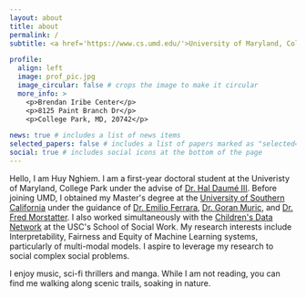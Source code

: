 ```yaml
---
layout: about
title: about
permalink: /
subtitle: <a href='https://www.cs.umd.edu/'>University of Maryland, College Park</a>

profile:
  align: left
  image: prof_pic.jpg
  image_circular: false # crops the image to make it circular
  more_info: >
    <p>Brendan Iribe Center</p>
    <p>8125 Paint Branch Dr</p>
    <p>College Park, MD, 20742</p>

news: true # includes a list of news items
selected_papers: false # includes a list of papers marked as "selected={true}"
social: true # includes social icons at the bottom of the page
---
```


Hello, I am Huy Nghiem. I am a first-year doctoral student at the Univeristy of Maryland, College Park under the advise of [Dr. Hal Daumé III](https://users.umiacs.umd.edu/~hal/). Before joining UMD, I obtained my Master's degree at the [University of Southern California](https://www.cs.usc.edu/) under the guidance of [Dr. Emilio Ferrara](https://www.cs.usc.edu/), [Dr. Goran Muric](https://www.linkedin.com/in/goranmuric),  and [Dr. Fred Morstatter](https://fredzilla.github.io/). I also worked simultaneously with the [Children's Data Network](https://www.datanetwork.org/) at the USC's School of Social Work. My research interests include Interpretability, Fairness and Equity of Machine Learning systems, particularly of multi-modal models. I aspire to leverage my research to social complex social problems.


I enjoy music, sci-fi thrillers and manga. While I am not reading, you can find me walking along scenic trails, soaking in nature.
